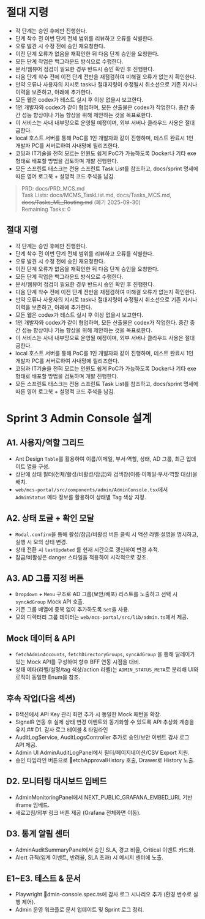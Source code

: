 # 절대 지령
- 각 단계는 승인 후에만 진행한다.
- 단계 착수 전 이번 단계 전체 범위를 리뷰하고 오류를 식별한다.
- 오류 발견 시 수정 전에 승인 재요청한다.
- 이전 단계 오류가 없음을 재확인한 뒤 다음 단계 승인을 요청한다.
- 모든 단계 작업은 백그라운드 방식으로 수행한다.
- 문서/웹뷰어 점검이 필요한 경우 반드시 승인 확인 후 진행한다.
- 다음 단계 착수 전에 이전 단계 전반을 재점검하여 미해결 오류가 없는지 확인한다.
- 만약 오류나 사용자의 지시로 task나 절대지령이 수정될시 취소선으로 기존 지시나 이력을 보존하고, 아래에 추가한다.
- 모든 웹은 codex가 테스트 실시 후 이상 없을시 보고한다.
- 1인 개발자와 codex가 같이 협업하며, 모든 산출물은 codex가 작업한다. 중간 중간 성능 향상이나 기능 향상을 위해 제안하는 것을 목표로한다.
- 이 서비스는 사내 내부망으로 운영될 예정이며, 외부 서버나 클라우드 사용은 절대 금한다.
- local 호스트 서버를 통해 PoC를 1인 개발자와 같이 진행하며, 테스트 완료시 1인 개발자 PC를 서버로하여 사내망에 릴리즈한다.
- 코딩과 IT기술을 전혀 모르는 인원도 쉽게 PoC가 가능하도록 Docker나 기타 exe 형태로 배포할 방법을 검토하며 개발 진행한다.
- 모든 스프린트 태스크는 전용 스프린트 Task List를 참조하고, docs/sprint 명세에 따른 영어 로그북 + 설명적 코드 주석을 남김.

> PRD: docs/PRD_MCS.md  
> Task Lists: docs/MCMS_TaskList.md, docs/Tasks_MCS.md, ~~docs/Tasks_ML_Routing.md~~ (폐기 2025-09-30)  
> Remaining Tasks: 0

## 절대 지령
- 각 단계는 승인 후에만 진행한다.
- 단계 착수 전 이번 단계 전체 범위를 리뷰하고 오류를 식별한다.
- 오류 발견 시 수정 전에 승인 재요청한다.
- 이전 단계 오류가 없음을 재확인한 뒤 다음 단계 승인을 요청한다.
- 모든 단계 작업은 백그라운드 방식으로 수행한다.
- 문서/웹뷰어 점검이 필요한 경우 반드시 승인 확인 후 진행한다.
- 다음 단계 착수 전에 이전 단계 전반을 재점검하여 미해결 오류가 없는지 확인한다.
- 만약 오류나 사용자의 지시로 task나 절대지령이 수정될시 취소선으로 기존 지시나 이력을 보존하고, 아래에 추가한다.
- 모든 웹은 codex가 테스트 실시 후 이상 없을시 보고한다.
- 1인 개발자와 codex가 같이 협업하며, 모든 산출물은 codex가 작업한다. 중간 중간 성능 향상이나 기능 향상을 위해 제안하는 것을 목표로한다.
- 이 서비스는 사내 내부망으로 운영될 예정이며, 외부 서버나 클라우드 사용은 절대 금한다.
- local 호스트 서버를 통해 PoC를 1인 개발자와 같이 진행하며, 테스트 완료시 1인 개발자 PC를 서버로하여 사내망에 릴리즈한다.
- 코딩과 IT기술을 전혀 모르는 인원도 쉽게 PoC가 가능하도록 Docker나 기타 exe 형태로 배포할 방법을 검토하며 개발 진행한다.
- 모든 스프린트 태스크는 전용 스프린트 Task List를 참조하고, docs/sprint 명세에 따른 영어 로그북 + 설명적 코드 주석을 남김.
# Sprint 3 Admin Console 설계

## A1. 사용자/역할 그리드
- Ant Design `Table`를 활용하여 이름/이메일, 부서·역할, 상태, AD 그룹, 최근 업데이트 열을 구성.
- 상단에 상태 필터(전체/활성/비활성/잠금)와 검색창(이름·이메일·부서·역할 대상)을 배치.
- `web/mcs-portal/src/components/admin/AdminConsole.tsx`에서 `AdminStatus` 메타 정보를 활용하여 상태별 Tag 색상 지정.

## A2. 상태 토글 + 확인 모달
- `Modal.confirm`을 통해 활성/잠금/비활성 버튼 클릭 시 액션 라벨·설명을 명시하고, 실행 시 모의 상태 변경.
- 상태 전환 시 `lastUpdated` 를 현재 시간으로 갱신하여 변경 추적.
- 잠금/비활성은 danger 스타일을 적용하여 시각적으로 강조.

## A3. AD 그룹 지정 버튼
- `Dropdown` + `Menu` 구조로 AD 그룹(보안/배포) 리스트를 노출하고 선택 시 `syncAdGroup` Mock API 호출.
- 기존 그룹 배열에 중복 없이 추가하도록 `Set`을 사용.
- 모의 디렉터리 그룹 데이터는 `web/mcs-portal/src/lib/admin.ts`에서 제공.

## Mock 데이터 & API
- `fetchAdminAccounts`, `fetchDirectoryGroups`, `syncAdGroup` 을 통해 딜레이가 있는 Mock API를 구성하여 향후 BFF 연동 시점을 대비.
- 상태 메타(라벨/설명/tag 색상/action 라벨)는 `ADMIN_STATUS_META`로 분리해 UI와 로직이 동일한 Enum을 참조.

## 후속 작업(다음 섹션)
- B섹션에서 API Key 관리 화면 추가 시 동일한 Mock 패턴을 확장.
- SignalR 연동 후 실제 상태 변경 이벤트와 동기화할 수 있도록 API 추상화 계층을 유지.## D1. 감사 로그 테이블 & 타임라인
- AuditLogService, AuditLogsController 추가로 승인/보안 이벤트 감사 로그 API 제공.
- Admin UI AdminAuditLogPanel에서 필터/페이지네이션/CSV Export 지원.
- 승인 타임라인 버튼으로 etchApprovalHistory 호출, Drawer로 History 노출.

## D2. 모니터링 대시보드 임베드
- AdminMonitoringPanel에서 NEXT_PUBLIC_GRAFANA_EMBED_URL 기반 iframe 임베드.
- 새로고침/외부 링크 버튼 제공 (Grafana 전체화면 이동).

## D3. 통계 알림 센터
- AdminAuditSummaryPanel에서 승인 SLA, 경고 비율, Critical 이벤트 카드화.
- Alert 규칙(임계 이벤트, 반려율, SLA 초과) 시 메시지 센터에 노출.

## E1~E3. 테스트 & 문서
- Playwright dmin-console.spec.ts에 감사 로그 시나리오 추가 (환경 변수로 실행 제어).
- Admin 운영 워크플로 문서 업데이트 및 Sprint 로그 정리.

